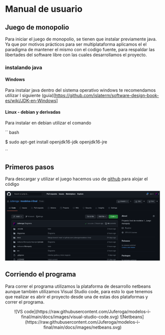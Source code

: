 # Manual de usuario

## Juego de monopolio

Para iniciar el juego de monopolio, se tienen que instalar previamente java. Ya que por motivos prácticos para ser multiplataforma aplicamos el el paradigma de mantener el mismo con el codigo fuente, para respaldar las libertades del software libre con las cuales desarrollamos el proyecto. 

### instalando java

#### Windows

Para instalar java dentro del sistema operativo windows te recomendamos utilizar l siguiente (guia)[https://github.com/islaterm/software-design-book-es/wiki/JDK-en-Windows]

#### Linux - debian y derivadas

Para instalar en debian utilizar el comando

´´ bash

$ sudo apt-get install openjdk16-jdk openjdk16-jre

´´

## Primeros pasos 

Para descargar y utilizar el juego hacemos uso de [github](https://github.com/Juferoga/modelos-i-final) para alojar el código 

![github](https://raw.githubusercontent.com/Juferoga/modelos-i-final/main/docs/images/github.png?token=AKG44KMJUBNUFOBJSSGG7ADBNB5Z6)

## Corriendo el programa

Para correr el programa utilizamos la plataforma de desarrollo netbeans aunque también utilizamos Visual Studio code, para esto lo que tenemos que realizar es abrir el proyecto desde una de estas dos plataformas y correr el programa.
<center>
    ![VS code](https://raw.githubusercontent.com/Juferoga/modelos-i-final/main/docs/images/visual-studio-code.svg)
    ![Netbeans](https://raw.githubusercontent.com/Juferoga/modelos-i-final/main/docs/images/netbeans.svg)
</center>